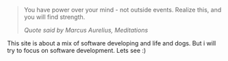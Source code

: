 > You have power over your mind - not outside events. Realize this, and you will find strength.
> 
>  *Quote said by Marcus Aurelius, Meditations*

This site is about a mix of software developing and life and dogs. But i will try to
focus on software development. Lets see :)
